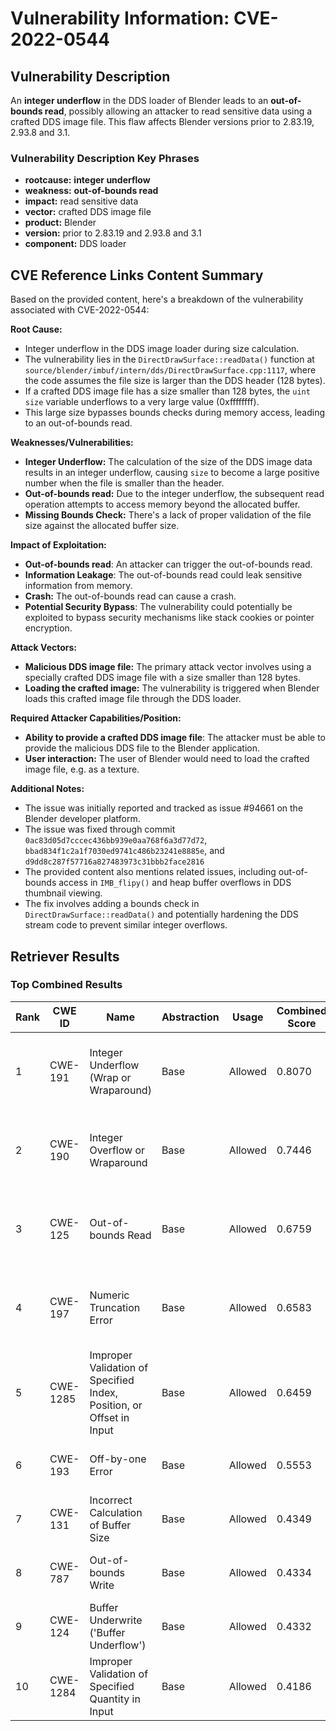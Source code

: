 # Vulnerability Information: CVE-2022-0544

## Vulnerability Description
An **integer underflow** in the DDS loader of Blender leads to an **out-of-bounds read**, possibly allowing an attacker to read sensitive data using a crafted DDS image file. This flaw affects Blender versions prior to 2.83.19, 2.93.8 and 3.1.

### Vulnerability Description Key Phrases
- **rootcause:** **integer underflow**
- **weakness:** **out-of-bounds read**
- **impact:** read sensitive data
- **vector:** crafted DDS image file
- **product:** Blender
- **version:** prior to 2.83.19 and 2.93.8 and 3.1
- **component:** DDS loader

## CVE Reference Links Content Summary
Based on the provided content, here's a breakdown of the vulnerability associated with CVE-2022-0544:

**Root Cause:**

*   Integer underflow in the DDS image loader during size calculation.
*   The vulnerability lies in the `DirectDrawSurface::readData()` function at `source/blender/imbuf/intern/dds/DirectDrawSurface.cpp:1117`, where the code assumes the file size is larger than the DDS header (128 bytes).
*   If a crafted DDS image file has a size smaller than 128 bytes, the `uint size` variable underflows to a very large value (0xffffffff).
*   This large size bypasses bounds checks during memory access, leading to an out-of-bounds read.

**Weaknesses/Vulnerabilities:**

*   **Integer Underflow:** The calculation of the size of the DDS image data results in an integer underflow, causing `size` to become a large positive number when the file is smaller than the header.
*   **Out-of-bounds read:** Due to the integer underflow, the subsequent read operation attempts to access memory beyond the allocated buffer.
*   **Missing Bounds Check:** There's a lack of proper validation of the file size against the allocated buffer size.

**Impact of Exploitation:**

*   **Out-of-bounds read**: An attacker can trigger the out-of-bounds read.
*   **Information Leakage**: The out-of-bounds read could leak sensitive information from memory.
*   **Crash:** The out-of-bounds read can cause a crash.
*   **Potential Security Bypass**:  The vulnerability could potentially be exploited to bypass security mechanisms like stack cookies or pointer encryption.

**Attack Vectors:**

*   **Malicious DDS image file:** The primary attack vector involves using a specially crafted DDS image file with a size smaller than 128 bytes.
*   **Loading the crafted image:** The vulnerability is triggered when Blender loads this crafted image file through the DDS loader.

**Required Attacker Capabilities/Position:**

*   **Ability to provide a crafted DDS image file**: The attacker must be able to provide the malicious DDS file to the Blender application.
*   **User interaction:** The user of Blender would need to load the crafted image file, e.g. as a texture.

**Additional Notes:**

*   The issue was initially reported and tracked as issue #94661 on the Blender developer platform.
*   The issue was fixed through commit `0ac83d05d7cccec436bb939e0aa768f6a3d77d72`, `bbad834f1c2a1f7030ed9741c486b23241e8885e`, and `d9dd8c287f57716a827483973c31bbb2face2816`
*   The provided content also mentions related issues, including out-of-bounds access in `IMB_flipy()` and heap buffer overflows in DDS thumbnail viewing.
*   The fix involves adding a bounds check in `DirectDrawSurface::readData()` and potentially hardening the DDS stream code to prevent similar integer overflows.

## Retriever Results

### Top Combined Results

| Rank | CWE ID | Name | Abstraction | Usage | Combined Score | Retrievers | Individual Scores |
|------|--------|------|-------------|-------|---------------|------------|-------------------|
| 1 | CWE-191 | Integer Underflow (Wrap or Wraparound) | Base | Allowed | 0.8070 | dense, sparse, graph | dense: 0.493, sparse: 0.609, graph: 0.593 |
| 2 | CWE-190 | Integer Overflow or Wraparound | Base | Allowed | 0.7446 | dense, sparse, graph | dense: 0.487, sparse: 0.415, graph: 0.737 |
| 3 | CWE-125 | Out-of-bounds Read | Base | Allowed | 0.6759 | dense, sparse, graph | dense: 0.463, sparse: 0.407, graph: 0.591 |
| 4 | CWE-197 | Numeric Truncation Error | Base | Allowed | 0.6583 | dense, sparse, graph | dense: 0.463, sparse: 0.348, graph: 0.636 |
| 5 | CWE-1285 | Improper Validation of Specified Index, Position, or Offset in Input | Base | Allowed | 0.6459 | dense, sparse, graph | dense: 0.439, sparse: 0.379, graph: 0.586 |
| 6 | CWE-193 | Off-by-one Error | Base | Allowed | 0.5553 | sparse, graph | sparse: 0.416, graph: 0.887 |
| 7 | CWE-131 | Incorrect Calculation of Buffer Size | Base | Allowed | 0.4349 | dense, sparse | dense: 0.440, sparse: 0.375 |
| 8 | CWE-787 | Out-of-bounds Write | Base | Allowed | 0.4334 | dense, sparse | dense: 0.438, sparse: 0.374 |
| 9 | CWE-124 | Buffer Underwrite ('Buffer Underflow') | Base | Allowed | 0.4332 | dense, sparse | dense: 0.451, sparse: 0.363 |
| 10 | CWE-1284 | Improper Validation of Specified Quantity in Input | Base | Allowed | 0.4186 | dense, sparse | dense: 0.432, sparse: 0.354 |

